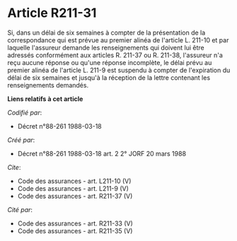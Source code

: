 # Article R211-31

Si, dans un délai de six semaines à compter de la présentation de la correspondance qui est prévue au premier alinéa de
l'article L. 211-10 et par laquelle l'assureur demande les renseignements qui doivent lui être adressés conformément aux
articles R. 211-37 ou R. 211-38, l'assureur n'a reçu aucune réponse ou qu'une réponse incomplète, le délai prévu au premier
alinéa de l'article L. 211-9 est suspendu à compter de l'expiration du délai de six semaines et jusqu'à la réception de la
lettre contenant les renseignements demandés.

**Liens relatifs à cet article**

_Codifié par_:

  - Décret n°88-261 1988-03-18

_Créé par_:

  - Décret n°88-261 1988-03-18 art. 2 2° JORF 20 mars 1988

_Cite_:

  - Code des assurances - art. L211-10 (V)
  - Code des assurances - art. L211-9 (V)
  - Code des assurances - art. R211-37 (V)

_Cité par_:

  - Code des assurances - art. R211-33 (V)
  - Code des assurances - art. R211-35 (V)
